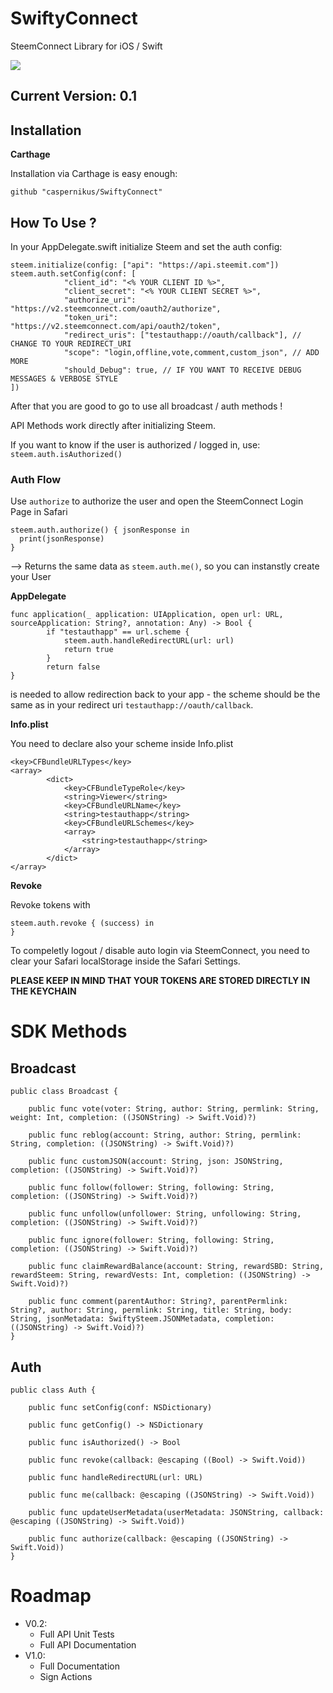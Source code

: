 # SwiftyConnect
SteemConnect Library for iOS / Swift

![](https://steemitimages.com/DQmXivu44ipw8FSyvnRHFQChzJYiteZjWTvXJdLDWtyikvS/wallpaper.png)

## Current Version: 0.1

## Installation
**Carthage**

Installation via Carthage is easy enough:
```
github "caspernikus/SwiftyConnect"
```

## How To Use ?
In your AppDelegate.swift initialize Steem and set the auth config:
```
steem.initialize(config: ["api": "https://api.steemit.com"])
steem.auth.setConfig(conf: [
            "client_id": "<% YOUR CLIENT ID %>",
            "client_secret": "<% YOUR CLIENT SECRET %>",
            "authorize_uri": "https://v2.steemconnect.com/oauth2/authorize",
            "token_uri": "https://v2.steemconnect.com/api/oauth2/token",
            "redirect_uris": ["testauthapp://oauth/callback"], // CHANGE TO YOUR REDIRECT_URI
            "scope": "login,offline,vote,comment,custom_json", // ADD MORE
            "should_Debug": true, // IF YOU WANT TO RECEIVE DEBUG MESSAGES & VERBOSE STYLE
])
```

After that you are good to go to use all broadcast / auth methods !

API Methods work directly after initializing Steem.

If you want to know if the user is authorized / logged in, use:
`steem.auth.isAuthorized()` 

### Auth Flow
Use `authorize` to authorize the user and open the SteemConnect Login Page in Safari
```
steem.auth.authorize() { jsonResponse in
  print(jsonResponse)
}
```
--> Returns the same data as `steem.auth.me()`, so you can instanstly create your User

**AppDelegate**

```
func application(_ application: UIApplication, open url: URL, sourceApplication: String?, annotation: Any) -> Bool {
        if "testauthapp" == url.scheme {
            steem.auth.handleRedirectURL(url: url)
            return true
        }
        return false
}
```
is needed to allow redirection back to your app - the scheme should be the same as in your redirect uri `testauthapp://oauth/callback`.

**Info.plist**

You need to declare also your scheme inside Info.plist
```
<key>CFBundleURLTypes</key>
<array>
		<dict>
			<key>CFBundleTypeRole</key>
			<string>Viewer</string>
			<key>CFBundleURLName</key>
			<string>testauthapp</string>
			<key>CFBundleURLSchemes</key>
			<array>
				<string>testauthapp</string>
			</array>
		</dict>
</array>
```

**Revoke**

Revoke tokens with
```
steem.auth.revoke { (success) in
}
```

To compeletly logout / disable auto login via SteemConnect, you need to clear your Safari localStorage inside the Safari Settings. 

**PLEASE KEEP IN MIND THAT YOUR TOKENS ARE STORED DIRECTLY IN THE KEYCHAIN**

# SDK Methods
## Broadcast
```
public class Broadcast {

    public func vote(voter: String, author: String, permlink: String, weight: Int, completion: ((JSONString) -> Swift.Void)?)

    public func reblog(account: String, author: String, permlink: String, completion: ((JSONString) -> Swift.Void)?)

    public func customJSON(account: String, json: JSONString, completion: ((JSONString) -> Swift.Void)?)

    public func follow(follower: String, following: String, completion: ((JSONString) -> Swift.Void)?)

    public func unfollow(unfollower: String, unfollowing: String, completion: ((JSONString) -> Swift.Void)?)

    public func ignore(follower: String, following: String, completion: ((JSONString) -> Swift.Void)?)

    public func claimRewardBalance(account: String, rewardSBD: String, rewardSteem: String, rewardVests: Int, completion: ((JSONString) -> Swift.Void)?)

    public func comment(parentAuthor: String?, parentPermlink: String?, author: String, permlink: String, title: String, body: String, jsonMetadata: SwiftySteem.JSONMetadata, completion: ((JSONString) -> Swift.Void)?)
}
```

## Auth
```
public class Auth {

    public func setConfig(conf: NSDictionary)

    public func getConfig() -> NSDictionary

    public func isAuthorized() -> Bool

    public func revoke(callback: @escaping ((Bool) -> Swift.Void))

    public func handleRedirectURL(url: URL)

    public func me(callback: @escaping ((JSONString) -> Swift.Void))

    public func updateUserMetadata(userMetadata: JSONString, callback: @escaping ((JSONString) -> Swift.Void))

    public func authorize(callback: @escaping ((JSONString) -> Swift.Void))
}
```

# Roadmap
- V0.2:
  - Full API Unit Tests
  - Full API Documentation
- V1.0:
  - Full Documentation
  - Sign Actions
